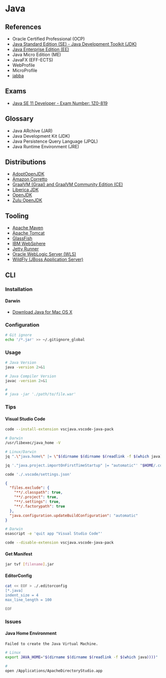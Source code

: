 # Java

<!--
https://www.linkedin.com/learning/calling-rest-apis-with-java/restful-apis-in-java-application-architectures

https://learn.oracle.com/ols/home/java-25th-anniversary-learning-subscription/82508

https://app.pluralsight.com/paths/skill/java

https://app.pluralsight.com/paths/skill/java-ee-foundations

https://www.linkedin.com/learning/search?keywords=eclipselink

https://app.pluralsight.com/library/courses/java-persistence-api-21/table-of-contents

JDBC
Swing
Spring Framework
JUnit
Facelets
HttpClient


Enterprise Information Systems Tier
-->

## References

- Oracle Certified Professional (OCP)
- [Java Standard Edition (SE) - Java Development Toolkit (JDK)](/java-se.md)
- [Java Enterprise Edition (EE)](/java-ee.md)
- Java Micro Edition (ME)
- JavaFX (EFF-ECTS)
- WebProfile
- MicroProfile
- [jabba](/jabba.md)

## Exams

- [ Java SE 11 Developer - Exam Number: 1Z0-819](education.oracle.com/x/pexam_1Z0-819)

## Glossary

- Java ARchive (JAR)
- Java Development Kit (JDK)
- Java Persistence Query Language (JPQL)
- Java Runtime Environment (JRE)

## Distributions

- [AdoptOpenJDK](https://adoptopenjdk.net/)
- [Amazon Corretto](https://aws.amazon.com/pt/corretto/)
- [GraalVM (Graal) and GraalVM Community Edition (CE) ](https://www.graalvm.org/downloads/)
- [Liberica JDK](https://bell-sw.com/pages/downloads/)
- [OpenJDK](https://openjdk.java.net/)
- [Zulu OpenJDK](https://www.azul.com/downloads/zulu-community/)

## Tooling

- [Apache Maven](/apache_maven.md)
- [Apache Tomcat](/apache_tomcat.md)
- [GlassFish](/glassfish.md)
- [IBM WebSphere](/ibm_websphere.md)
- [Jetty Runner](/jetty-runner.md)
- [Oracle WebLogic Server (WLS)](/weblogic.md)
- [WildFly (JBoss Application Server)](/wildfly.md)

## CLI

### Installation

#### Darwin

- [Download Java for Mac OS X](https://java.com/en/download/mac_download.jsp)

### Configuration

```sh
# Git ignore
echo '/*.jar' >> ~/.gitignore_global
```

### Usage

```sh
# Java Version
java -version 2>&1

# Java Compiler Version
javac -version 2>&1

#
# java -jar './path/to/file.war'
```

### Tips

#### Visual Studio Code

```sh
code --install-extension vscjava.vscode-java-pack
```

```sh
# Darwin
/usr/libexec/java_home -V

# Linux/Darwin
jq ".\"java.home\" |= \"$(dirname $(dirname $(readlink -f $(which java))))\"" "$HOME/.config/Code/User/settings.json" | sponge "$HOME/.config/Code/User/settings.json"

jq '."java.project.importOnFirstTimeStartup" |= "automatic"' "$HOME/.config/Code/User/settings.json" | sponge "$HOME/.config/Code/User/settings.json"
```

<!-- ```sh
code "$HOME/.config/Code/User/settings.json"
```

```json
{
  // ...
  "java.configuration.runtimes": [
    {
      "name": "JavaSE-1.7",
      "path": "/Library/Java/JavaVirtualMachines/jdk1.7.0_80.jdk/Contents/Home",
      "default": true
    }
  ]
}
``` -->

```sh
code './.vscode/settings.json'
```

```json
{
  "files.exclude": {
    "**/.classpath": true,
    "**/.project": true,
    "**/.settings": true,
    "**/.factorypath": true
  },
  "java.configuration.updateBuildConfiguration": "automatic"
}
```

```sh
# Darwin
osascript -e 'quit app "Visual Studio Code"'

code --disable-extension vscjava.vscode-java-pack
```

#### Get Manifest

```sh
jar tvf [filename].jar
```

<!-- ####

"java.server.launchMode": "LightWeight"
  "java.configuration.checkProjectSettingsExclusions": false -->

#### EditorConfig

```sh
cat << EOF > ./.editorconfig
[*.java]
indent_size = 4
max_line_length = 100

EOF
```

<!-- ####

```sh
jar -xvf ./target/[name].war

cd WEB-INF

java -classpath 'lib/*:classes/.' [yourpackage.YourClassName]
``` -->

### Issues

#### Java Home Environment

```log
Failed to create the Java Virtual Machine.
```

<!--
https://www.pushing-pixels.org/2020/06/19/fixing-the-failed-to-create-the-java-virtual-machine-error-on-eclipse-startup-on-a-mac.html
-->

```sh
# Linux
export JAVA_HOME="$(dirname $(dirname $(readlink -f $(which java))))"

#
open /Applications/ApacheDirectoryStudio.app
```
